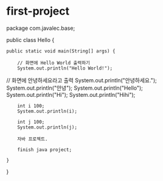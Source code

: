# first-project

package com.javalec.base;

public class Hello {

	public static void main(String[] args) {
		
		// 화면에 Hello World 출력하기
		System.out.println("Hello World!");
		
//		화면에 안녕하세요라고 출력
		System.out.println("안녕하세요.");		
		System.out.println("안녕");
		System.out.println("Hello");
		System.out.println("Hi");
		System.out.println("Hihi");

		int i 100;
		System.out.println(i);		
	
		int j 100;
		System.out.println(j);

		자바 프로젝트.

		finish java project;

	}

}
